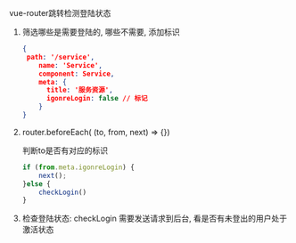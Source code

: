 vue-router跳转检测登陆状态

1. 筛选哪些是需要登陆的, 哪些不需要, 添加标识

   ```json
   {
   	path: '/service',
       name: 'Service',
       component: Service,
       meta: {
         title: '服务资源',
         igonreLogin: false	// 标记
       }
   }
   ```

   

2. router.beforeEach( (to, from, next) => {})

   判断to是否有对应的标识

   ```js
   if (from.meta.igonreLogin) {
       next();
   }else {
       checkLogin()
   }
   ```

   

3. 检查登陆状态: checkLogin 需要发送请求到后台, 看是否有未登出的用户处于激活状态